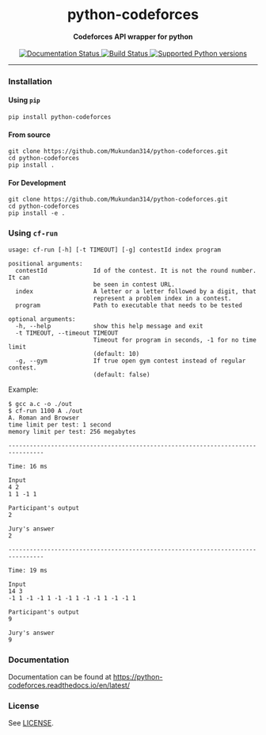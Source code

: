 
<h1 align="center"> python-codeforces</h1>

<div align="center">
  <strong>Codeforces API wrapper for python</strong>
</div>

<br />

<div align="center">
  <a href="https://python-codeforces.readthedocs.io/en/latest/?badge=latest">
    <img alt="Documentation Status" src="https://readthedocs.org/projects/python-codeforces/badge/?version=latest" />
  </a>
  <a href="https://travis-ci.com/Mukundan314/python-codeforces">
    <img alt="Build Status" src="https://travis-ci.com/Mukundan314/python-codeforces.svg?branch=master" />
  </a>
  <a href="https://pypi.org/project/python-codeforces/">
    <img alt="Supported Python versions" src="https://img.shields.io/pypi/pyversions/python-codeforces.svg" />
  </a>
</div>

---

### Installation

#### Using `pip`

```shell
pip install python-codeforces
```

#### From source

```shell
git clone https://github.com/Mukundan314/python-codeforces.git
cd python-codeforces
pip install .
```

#### For Development

```shell
git clone https://github.com/Mukundan314/python-codeforces.git
cd python-codeforces
pip install -e .
```

### Using `cf-run`

```shell
usage: cf-run [-h] [-t TIMEOUT] [-g] contestId index program

positional arguments:
  contestId             Id of the contest. It is not the round number. It can
                        be seen in contest URL.
  index                 A letter or a letter followed by a digit, that
                        represent a problem index in a contest.
  program               Path to executable that needs to be tested

optional arguments:
  -h, --help            show this help message and exit
  -t TIMEOUT, --timeout TIMEOUT
                        Timeout for program in seconds, -1 for no time limit
                        (default: 10)
  -g, --gym             If true open gym contest instead of regular contest.
                        (default: false)
```

Example:

```
$ gcc a.c -o ./out
$ cf-run 1100 A ./out
A. Roman and Browser
time limit per test: 1 second
memory limit per test: 256 megabytes

--------------------------------------------------------------------------------

Time: 16 ms

Input
4 2
1 1 -1 1

Participant's output
2

Jury's answer
2

--------------------------------------------------------------------------------

Time: 19 ms

Input
14 3
-1 1 -1 -1 1 -1 -1 1 -1 -1 1 -1 -1 1

Participant's output
9

Jury's answer
9
```

### Documentation

Documentation can be found at https://python-codeforces.readthedocs.io/en/latest/

### License

See [LICENSE](LICENSE).
